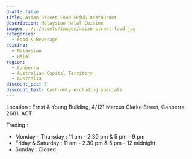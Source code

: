 ```yaml
---
draft: false
title: Asian Street Food 味食街 Restaurant
description: Malaysian Halal Cuisine
image: ../../assets/images/asian-street-food.jpg
categories:
  - Food & Beverage
cuisine:
  - Malaysian
  - Halal
region:
  - Canberra
  - Australian Capital Territory
  - Australia
discount_pct: 5
discount_text: Cash only excluding specials
---
```

Location : Ernst & Young Building, 4/121 Marcus Clarke Street, Canberra, 2601, ACT

Trading :

* Monday - Thursday : 11 am - 2.30 pm & 5 pm - 9 pm
* Friday & Saturday : 11 am - 2.30 pm & 5 pm - 12 midnight
* Sunday : Closed
